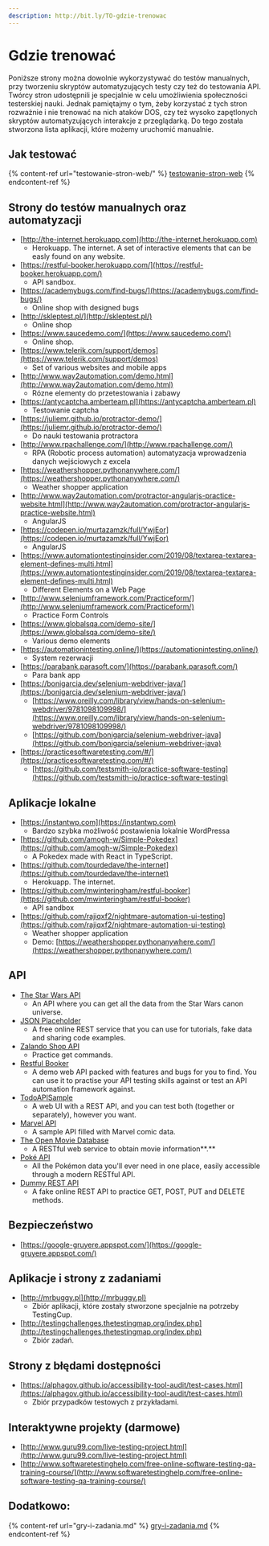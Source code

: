 ```yaml
---
description: http://bit.ly/TO-gdzie-trenowac
---
```


# Gdzie trenować

Poniższe strony można dowolnie wykorzystywać do testów manualnych, przy tworzeniu skryptów automatyzujących testy czy też do testowania API. Twórcy stron udostępnili je specjalnie w celu umożliwienia społeczności testerskiej nauki. Jednak pamiętajmy o tym, żeby korzystać z tych stron rozważnie i nie trenować na nich ataków DOS, czy też wysoko zapętlonych skryptów automatyzujących interakcje z przeglądarką. Do tego została stworzona lista aplikacji, które możemy uruchomić manualnie.

## **Jak testować**

{% content-ref url="testowanie-stron-web/" %}
[testowanie-stron-web](testowanie-stron-web/)
{% endcontent-ref %}

## **Strony do testów manualnych oraz automatyzacji**

* [http://the-internet.herokuapp.com](http://the-internet.herokuapp.com)
  * Herokuapp. The internet. A set of interactive elements that can be easly found on any website.
* [https://restful-booker.herokuapp.com/](https://restful-booker.herokuapp.com/)
  * API sandbox.
* [https://academybugs.com/find-bugs/](https://academybugs.com/find-bugs/)
  * Online shop with designed bugs
* [http://skleptest.pl/](http://skleptest.pl/)
  * Online shop
* [https://www.saucedemo.com/](https://www.saucedemo.com/)
  * Online shop.
* [https://www.telerik.com/support/demos](https://www.telerik.com/support/demos)
  * Set of various websites and mobile apps
* [http://www.way2automation.com/demo.html](http://www.way2automation.com/demo.html)
  * Rózne elementy do przetestowania i zabawy
* [https://antycaptcha.amberteam.pl](https://antycaptcha.amberteam.pl)
  * Testowanie captcha
* [https://juliemr.github.io/protractor-demo/](https://juliemr.github.io/protractor-demo/)
  * Do nauki testowania protractora
* [http://www.rpachallenge.com/](http://www.rpachallenge.com/)
  * RPA (Robotic process automation) automatyzacja wprowadzenia danych wejściowych z excela
* [https://weathershopper.pythonanywhere.com/](https://weathershopper.pythonanywhere.com/)
  * Weather shopper application
* [http://www.way2automation.com/protractor-angularjs-practice-website.html](http://www.way2automation.com/protractor-angularjs-practice-website.html)
  * AngularJS
* [https://codepen.io/murtazamzk/full/YwjEor](https://codepen.io/murtazamzk/full/YwjEor)
  * AngularJS
* [https://www.automationtestinginsider.com/2019/08/textarea-textarea-element-defines-multi.html](https://www.automationtestinginsider.com/2019/08/textarea-textarea-element-defines-multi.html)
  * Different Elements on a Web Page
* [http://www.seleniumframework.com/Practiceform/](http://www.seleniumframework.com/Practiceform/)
  * Practice Form Controls
* [https://www.globalsqa.com/demo-site/](https://www.globalsqa.com/demo-site/)
  * Various demo elements
* [https://automationintesting.online/](https://automationintesting.online/)
  * System rezerwacji
* [https://parabank.parasoft.com/](https://parabank.parasoft.com/)
  * Para bank app
* [https://bonigarcia.dev/selenium-webdriver-java/](https://bonigarcia.dev/selenium-webdriver-java/)
  * [https://www.oreilly.com/library/view/hands-on-selenium-webdriver/9781098109998/](https://www.oreilly.com/library/view/hands-on-selenium-webdriver/9781098109998/)
  * [https://github.com/bonigarcia/selenium-webdriver-java](https://github.com/bonigarcia/selenium-webdriver-java)
* [https://practicesoftwaretesting.com/#/](https://practicesoftwaretesting.com/#/)
  * [https://github.com/testsmith-io/practice-software-testing](https://github.com/testsmith-io/practice-software-testing)

## **Aplikacje lokalne**

* [https://instantwp.com](https://instantwp.com)
  * Bardzo szybka możliwość postawienia lokalnie WordPressa
* [https://github.com/amogh-w/Simple-Pokedex](https://github.com/amogh-w/Simple-Pokedex)
  * A Pokedex made with React in TypeScript.
* [https://github.com/tourdedave/the-internet](https://github.com/tourdedave/the-internet)
  * Herokuapp. The internet.
* [https://github.com/mwinteringham/restful-booker](https://github.com/mwinteringham/restful-booker)
  * API sandbox
* [https://github.com/rajiqxf2/nightmare-automation-ui-testing](https://github.com/rajiqxf2/nightmare-automation-ui-testing)
  * Weather shopper application
  * Demo: [https://weathershopper.pythonanywhere.com/](https://weathershopper.pythonanywhere.com/)

## **API**

* [The Star Wars API](https://swapi.co/)
  * An API where you can get all the data from the Star Wars canon universe.
* [JSON Placeholder](https://jsonplaceholder.typicode.com/)
  * A free online REST service that you can use for tutorials, fake data and sharing code examples.
* [Zalando Shop API](https://api.zalando.com/swagger/index.html)
  * Practice get commands.
* [Restful Booker](https://restful-booker.herokuapp.com/)
  * A demo web API packed with features and bugs for you to find. You can use it to practise your API testing skills against or test an API automation framework against.
* [TodoAPISample](https://github.com/g33klady/TodoApiSample)
  * A web UI with a REST API, and you can test both (together or separately), however you want.
* [Marvel API](https://developer.marvel.com/docs)
  * A sample API filled with Marvel comic data.
* [The Open Movie Database](http://www.omdbapi.com/)
  * A RESTful web service to obtain movie information\*\*.\*\*
* [Poké API](https://pokeapi.co/)
  * All the Pokémon data you'll ever need in one place, easily accessible through a modern RESTful API.
* [Dummy REST API](http://dummy.restapiexample.com/)
  * A fake online REST API to practice GET, POST, PUT and DELETE methods.

## Bezpieczeństwo

* [https://google-gruyere.appspot.com/](https://google-gruyere.appspot.com/)

## **Aplikacje i strony z zadaniami**

* [http://mrbuggy.pl](http://mrbuggy.pl)
  * Zbiór aplikacji, które zostały stworzone specjalnie na potrzeby TestingCup.
* [http://testingchallenges.thetestingmap.org/index.php](http://testingchallenges.thetestingmap.org/index.php)
  * Zbiór zadań.

## **Strony z błędami dostępności**

* [https://alphagov.github.io/accessibility-tool-audit/test-cases.html](https://alphagov.github.io/accessibility-tool-audit/test-cases.html)
  * Zbiór przypadków testowych z przykładami.

## **Interaktywne projekty (darmowe)**

* [http://www.guru99.com/live-testing-project.html](http://www.guru99.com/live-testing-project.html)
* [http://www.softwaretestinghelp.com/free-online-software-testing-qa-training-course/](http://www.softwaretestinghelp.com/free-online-software-testing-qa-training-course/)

## Dodatkowo:

{% content-ref url="gry-i-zadania.md" %}
[gry-i-zadania.md](gry-i-zadania.md)
{% endcontent-ref %}
